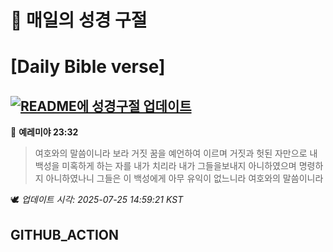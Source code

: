 # 🙏 매일의 성경 구절
# [Daily Bible verse]
## [![README에 성경구절 업데이트](https://github.com/DONGSUKA/first_test/actions/workflows/update-readme-bible.yml/badge.svg)](https://github.com/DONGSUKA/first_test/actions/workflows/update-readme-bible.yml)
<!-- START_BIBLE_VERSE -->
📖 **예레미야 23:32**
> 여호와의 말씀이니라 보라 거짓 꿈을 예언하여 이르며 거짓과 헛된 자만으로 내 백성을 미혹하게 하는 자를 내가 치리라 내가 그들을보내지 아니하였으며 명령하지 아니하였나니 그들은 이 백성에게 아무 유익이 없느니라 여호와의 말씀이니라

🕊️ _업데이트 시각: 2025-07-25 14:59:21 KST_
  <!-- END_BIBLE_VERSE -->
## GITHUB_ACTION
